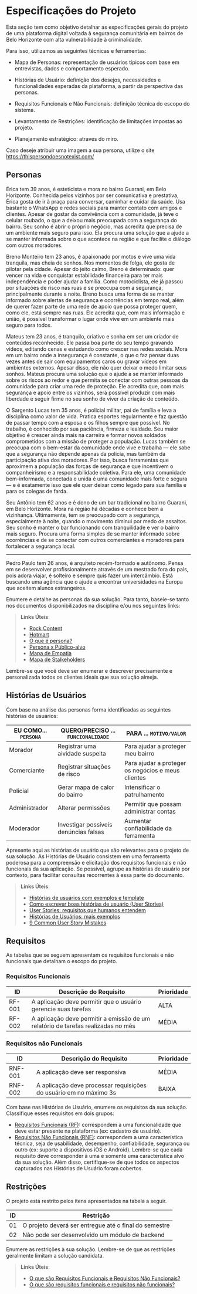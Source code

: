 # Especificações do Projeto

Esta seção tem como objetivo detalhar as especificações gerais do projeto de uma plataforma digital voltada à segurança comunitária em bairros de Belo Horizonte com alta vulnerabilidade à criminalidade.

Para isso, utilizamos as seguintes técnicas e ferramentas:

- Mapa de Personas: representação de usuários típicos com base em entrevistas, dados e comportamento esperado.

- Histórias de Usuário: definição dos desejos, necessidades e funcionalidades esperadas da plataforma, a partir da perspectiva das personas.

- Requisitos Funcionais e Não Funcionais: definição técnica do escopo do sistema.

- Levantamento de Restrições: identificação de limitações impostas ao projeto.

- Planejamento estratégico: atraves do miro.

Caso deseje atribuir uma imagem a sua persona, utilize o site https://thispersondoesnotexist.com/

## Personas

Érica tem 39 anos, é esteticista e mora no bairro Guarani, em Belo Horizonte.
Conhecida pelos vizinhos por ser comunicativa e prestativa, Érica gosta de ir à praça para conversar, caminhar e cuidar da saúde. Usa bastante o WhatsApp e redes sociais para manter contato com amigos e clientes. Apesar de gostar da convivência com a comunidade, já teve o celular roubado, o que a deixou mais preocupada com a segurança do bairro. Seu sonho é abrir o próprio negócio, mas acredita que precisa de um ambiente mais seguro para isso. Ela procura uma solução que a ajude a se manter informada sobre o que acontece na região e que facilite o diálogo com outros moradores.

Breno Monteiro tem 23 anos, é apaixonado por motos e vive uma vida tranquila, mas cheia de sonhos. Nos momentos de folga, ele gosta de pilotar pela cidade. Apesar do jeito calmo, Breno é determinado: quer vencer na vida e conquistar estabilidade financeira para ter mais independência e poder ajudar a família. Como motociclista, ele já passou por situações de risco nas ruas e se preocupa com a segurança, principalmente durante a noite. Breno busca uma forma de se manter informado sobre alertas de segurança e ocorrências em tempo real, além de querer fazer parte de uma rede de apoio que possa proteger quem, como ele, está sempre nas ruas. Ele acredita que, com mais informação e união, é possível transformar o lugar onde vive em um ambiente mais seguro para todos.

Mateus tem 23 anos, é tranquilo, criativo e sonha em ser um criador de conteúdos reconhecido. Ele passa boa parte do seu tempo gravando vídeos, editando cenas e estudando como crescer nas redes sociais. Mora em um bairro onde a insegurança é constante, o que o faz pensar duas vezes antes de sair com equipamentos caros ou gravar vídeos em ambientes externos. Apesar disso, ele não quer deixar o medo limitar seus sonhos. Mateus procura uma solução que o ajude a se manter informado sobre os riscos ao redor e que permita se conectar com outras pessoas da comunidade para criar uma rede de proteção. Ele acredita que, com mais segurança e apoio entre os vizinhos, será possível produzir com mais liberdade e seguir firme no seu sonho de viver da criação de conteúdo.

O Sargento Lucas tem 35 anos, é policial militar, pai de família e leva a disciplina como valor de vida. Pratica esportes regularmente e faz questão de passar tempo com a esposa e os filhos sempre que possível. No trabalho, é conhecido por sua paciência, firmeza e lealdade. Seu maior objetivo é crescer ainda mais na carreira e formar novos soldados comprometidos com a missão de proteger a população. Lucas também se preocupa com o bem-estar da comunidade onde vive e trabalha — ele sabe que a segurança não depende apenas da polícia, mas também da participação ativa dos moradores. Por isso, busca ferramentas que aproximem a população das forças de segurança e que incentivem o companheirismo e a responsabilidade coletiva. Para ele, uma comunidade bem-informada, conectada e unida é uma comunidade mais forte e segura — e é exatamente isso que ele quer deixar como legado para sua família e para os colegas de farda.

Seu Antônio tem 62 anos e é dono de um bar tradicional no bairro Guarani, em Belo Horizonte. Mora na região há décadas e conhece bem a vizinhança. Ultimamente, tem se preocupado com a segurança, especialmente à noite, quando o movimento diminui por medo de assaltos. Seu sonho é manter o bar funcionando com tranquilidade e ver o bairro mais seguro. Procura uma forma simples de se manter informado sobre ocorrências e de se conectar com outros comerciantes e moradores para fortalecer a segurança local.

----------------------------------------------------------------------------------------------------
Pedro Paulo tem 26 anos, é arquiteto recém-formado e autônomo. Pensa em se desenvolver profissionalmente através de um mestrado fora do país, pois adora viajar, é solteiro e sempre quis fazer um intercâmbio. Está buscando uma agência que o ajude a encontrar universidades na Europa que aceitem alunos estrangeiros.

Enumere e detalhe as personas da sua solução. Para tanto, baseie-se tanto nos documentos disponibilizados na disciplina e/ou nos seguintes links:

> **Links Úteis**:
> - [Rock Content](https://rockcontent.com/blog/personas/)
> - [Hotmart](https://blog.hotmart.com/pt-br/como-criar-persona-negocio/)
> - [O que é persona?](https://resultadosdigitais.com.br/blog/persona-o-que-e/)
> - [Persona x Público-alvo](https://flammo.com.br/blog/persona-e-publico-alvo-qual-a-diferenca/)
> - [Mapa de Empatia](https://resultadosdigitais.com.br/blog/mapa-da-empatia/)
> - [Mapa de Stalkeholders](https://www.racecomunicacao.com.br/blog/como-fazer-o-mapeamento-de-stakeholders/)
>
Lembre-se que você deve ser enumerar e descrever precisamente e personalizada todos os clientes ideais que sua solução almeja.

## Histórias de Usuários

Com base na análise das personas forma identificadas as seguintes histórias de usuários:

|EU COMO... `PERSONA`| QUERO/PRECISO ... `FUNCIONALIDADE` |PARA ... `MOTIVO/VALOR`                 |
|--------------------|------------------------------------|----------------------------------------|
|Morador | Registrar uma aividade suspeita           | Para ajudar a proteger meu bairro             |
|Comerciante | Registrar situações de risco          | Para ajudar a proteger os negócios e meus clientes            |
|Policial       | Gerar mapa de calor do bairro                 | Intensificar o patrulhamento |
|Administrador       | Alterar permissões                 | Permitir que possam administrar contas |
|Moderador       | Investigar possíveis denúncias falsas            | Aumentar confiabilidade da ferramenta |

Apresente aqui as histórias de usuário que são relevantes para o projeto de sua solução. As Histórias de Usuário consistem em uma ferramenta poderosa para a compreensão e elicitação dos requisitos funcionais e não funcionais da sua aplicação. Se possível, agrupe as histórias de usuário por contexto, para facilitar consultas recorrentes à essa parte do documento.

> **Links Úteis**:
> - [Histórias de usuários com exemplos e template](https://www.atlassian.com/br/agile/project-management/user-stories)
> - [Como escrever boas histórias de usuário (User Stories)](https://medium.com/vertice/como-escrever-boas-users-stories-hist%C3%B3rias-de-usu%C3%A1rios-b29c75043fac)
> - [User Stories: requisitos que humanos entendem](https://www.luiztools.com.br/post/user-stories-descricao-de-requisitos-que-humanos-entendem/)
> - [Histórias de Usuários: mais exemplos](https://www.reqview.com/doc/user-stories-example.html)
> - [9 Common User Story Mistakes](https://airfocus.com/blog/user-story-mistakes/)

## Requisitos

As tabelas que se seguem apresentam os requisitos funcionais e não funcionais que detalham o escopo do projeto.

### Requisitos Funcionais

|ID    | Descrição do Requisito  | Prioridade | 
|------|-----------------------------------------|----| 
|RF-001| A aplicação deve permitir que o usuário gerencie suas tarefas | ALTA |  
|RF-002| A aplicação deve permitir a emissão de um relatório de tarefas realizadas no mês   | MÉDIA | 


### Requisitos não Funcionais

|ID     | Descrição do Requisito  |Prioridade |
|-------|-------------------------|----|
|RNF-001| A aplicação deve ser responsiva | MÉDIA | 
|RNF-002| A aplicação deve processar requisições do usuário em no máximo 3s |  BAIXA | 

Com base nas Histórias de Usuário, enumere os requisitos da sua solução. Classifique esses requisitos em dois grupos:

- [Requisitos Funcionais
 (RF)](https://pt.wikipedia.org/wiki/Requisito_funcional):
 correspondem a uma funcionalidade que deve estar presente na
  plataforma (ex: cadastro de usuário).
- [Requisitos Não Funcionais
  (RNF)](https://pt.wikipedia.org/wiki/Requisito_n%C3%A3o_funcional):
  correspondem a uma característica técnica, seja de usabilidade,
  desempenho, confiabilidade, segurança ou outro (ex: suporte a
  dispositivos iOS e Android).
Lembre-se que cada requisito deve corresponder à uma e somente uma
característica alvo da sua solução. Além disso, certifique-se de que
todos os aspectos capturados nas Histórias de Usuário foram cobertos.

## Restrições

O projeto está restrito pelos itens apresentados na tabela a seguir.

|ID| Restrição                                             |
|--|-------------------------------------------------------|
|01| O projeto deverá ser entregue até o final do semestre |
|02| Não pode ser desenvolvido um módulo de backend        |


Enumere as restrições à sua solução. Lembre-se de que as restrições geralmente limitam a solução candidata.

> **Links Úteis**:
> - [O que são Requisitos Funcionais e Requisitos Não Funcionais?](https://codificar.com.br/requisitos-funcionais-nao-funcionais/)
> - [O que são requisitos funcionais e requisitos não funcionais?](https://analisederequisitos.com.br/requisitos-funcionais-e-requisitos-nao-funcionais-o-que-sao/)
